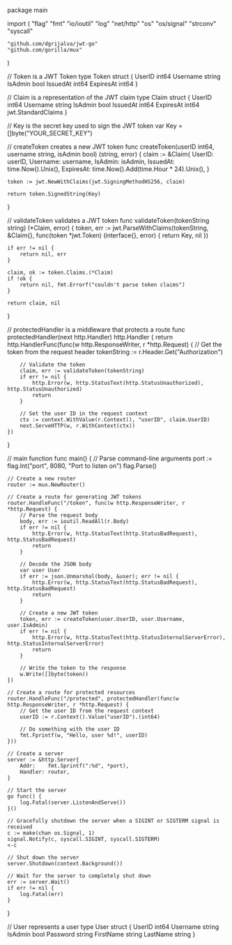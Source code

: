 package main

import (
	"flag"
	"fmt"
	"io/ioutil"
	"log"
	"net/http"
	"os"
	"os/signal"
	"strconv"
	"syscall"

	"github.com/dgrijalva/jwt-go"
	"github.com/gorilla/mux"
)

// Token is a JWT Token
type Token struct {
	UserID    int64
	Username  string
	IsAdmin   bool
	IssuedAt  int64
	ExpiresAt int64
}

// Claim is a representation of the JWT claim
type Claim struct {
	UserID    int64
	Username  string
	IsAdmin   bool
	IssuedAt  int64
	ExpiresAt int64
	jwt.StandardClaims
}

// Key is the secret key used to sign the JWT token
var Key = []byte("YOUR_SECRET_KEY")

// createToken creates a new JWT token
func createToken(userID int64, username string, isAdmin bool) (string, error) {
	claim := &Claim{
		UserID:    userID,
		Username:  username,
		IsAdmin:   isAdmin,
		IssuedAt:  time.Now().Unix(),
		ExpiresAt: time.Now().Add(time.Hour * 24).Unix(),
	}

	token := jwt.NewWithClaims(jwt.SigningMethodHS256, claim)

	return token.SignedString(Key)
}

// validateToken validates a JWT token
func validateToken(tokenString string) (*Claim, error) {
	token, err := jwt.ParseWithClaims(tokenString, &Claim{}, func(token *jwt.Token) (interface{}, error) {
		return Key, nil
	})

	if err != nil {
		return nil, err
	}

	claim, ok := token.Claims.(*Claim)
	if !ok {
		return nil, fmt.Errorf("couldn't parse token claims")
	}

	return claim, nil
}

// protectedHandler is a middleware that protects a route
func protectedHandler(next http.Handler) http.Handler {
	return http.HandlerFunc(func(w http.ResponseWriter, r *http.Request) {
		// Get the token from the request header
		tokenString := r.Header.Get("Authorization")

		// Validate the token
		claim, err := validateToken(tokenString)
		if err != nil {
			http.Error(w, http.StatusText(http.StatusUnauthorized), http.StatusUnauthorized)
			return
		}

		// Set the user ID in the request context
		ctx := context.WithValue(r.Context(), "userID", claim.UserID)
		next.ServeHTTP(w, r.WithContext(ctx))
	})
}

// main function
func main() {
	// Parse command-line arguments
	port := flag.Int("port", 8080, "Port to listen on")
	flag.Parse()

	// Create a new router
	router := mux.NewRouter()

	// Create a route for generating JWT tokens
	router.HandleFunc("/token", func(w http.ResponseWriter, r *http.Request) {
		// Parse the request body
		body, err := ioutil.ReadAll(r.Body)
		if err != nil {
			http.Error(w, http.StatusText(http.StatusBadRequest), http.StatusBadRequest)
			return
		}

		// Decode the JSON body
		var user User
		if err := json.Unmarshal(body, &user); err != nil {
			http.Error(w, http.StatusText(http.StatusBadRequest), http.StatusBadRequest)
			return
		}

		// Create a new JWT token
		token, err := createToken(user.UserID, user.Username, user.IsAdmin)
		if err != nil {
			http.Error(w, http.StatusText(http.StatusInternalServerError), http.StatusInternalServerError)
			return
		}

		// Write the token to the response
		w.Write([]byte(token))
	})

	// Create a route for protected resources
	router.HandleFunc("/protected", protectedHandler(func(w http.ResponseWriter, r *http.Request) {
		// Get the user ID from the request context
		userID := r.Context().Value("userID").(int64)

		// Do something with the user ID
		fmt.Fprintf(w, "Hello, user %d!", userID)
	}))

	// Create a server
	server := &http.Server{
		Addr:    fmt.Sprintf(":%d", *port),
		Handler: router,
	}

	// Start the server
	go func() {
		log.Fatal(server.ListenAndServe())
	}()

	// Gracefully shutdown the server when a SIGINT or SIGTERM signal is received
	c := make(chan os.Signal, 1)
	signal.Notify(c, syscall.SIGINT, syscall.SIGTERM)
	<-c

	// Shut down the server
	server.Shutdown(context.Background())

	// Wait for the server to completely shut down
	err := server.Wait()
	if err != nil {
		log.Fatal(err)
	}
}

// User represents a user
type User struct {
	UserID    int64
	Username  string
	IsAdmin   bool
	Password  string
	FirstName string
	LastName  string
}